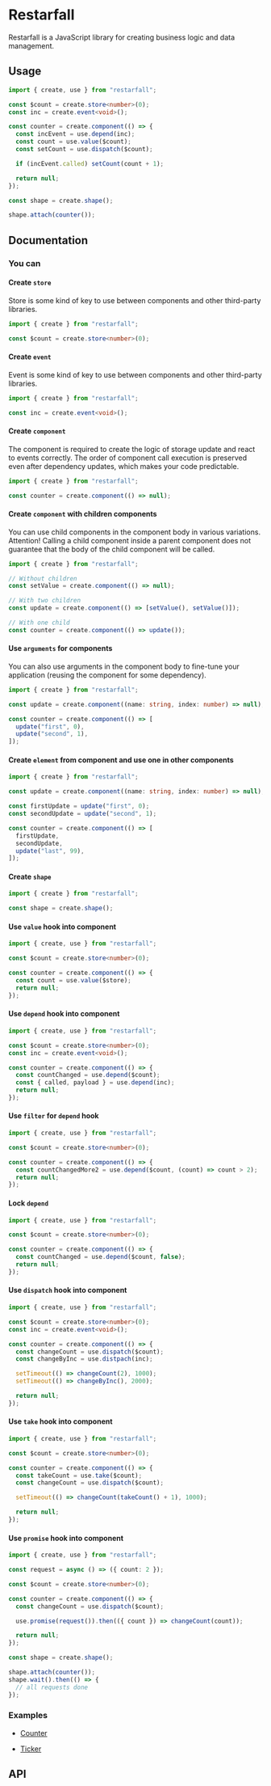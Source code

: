 # Restarfall

Restarfall is a JavaScript library for creating business logic and data management.

## Usage

```ts
import { create, use } from "restarfall";

const $count = create.store<number>(0);
const inc = create.event<void>();

const counter = create.component(() => {
  const incEvent = use.depend(inc);
  const count = use.value($count);
  const setCount = use.dispatch($count);

  if (incEvent.called) setCount(count + 1);

  return null;
});

const shape = create.shape();

shape.attach(counter());
```

## Documentation

### You can

#### Create `store`

Store is some kind of key to use between components and other third-party libraries.

```ts
import { create } from "restarfall";

const $count = create.store<number>(0);
```

#### Create `event`

Event is some kind of key to use between components and other third-party libraries.

```ts
import { create } from "restarfall";

const inc = create.event<void>();
```

#### Create `component`

The component is required to create the logic of storage update and react to events correctly. The order of component call execution is preserved even after dependency updates, which makes your code predictable.

```ts
import { create } from "restarfall";

const counter = create.component(() => null);
```

#### Create `component` with children components

You can use child components in the component body in various variations. Attention! Calling a child component inside a parent component does not guarantee that the body of the child component will be called.

```ts
import { create } from "restarfall";

// Without children
const setValue = create.component(() => null);

// With two children
const update = create.component(() => [setValue(), setValue()]);

// With one child
const counter = create.component(() => update());
```

#### Use `arguments` for components

You can also use arguments in the component body to fine-tune your application (reusing the component for some dependency).

```ts
import { create } from "restarfall";

const update = create.component((name: string, index: number) => null);

const counter = create.component(() => [
  update("first", 0),
  update("second", 1),
]);
```

#### Create `element` from component and use one in other components

```ts
import { create } from "restarfall";

const update = create.component((name: string, index: number) => null);

const firstUpdate = update("first", 0);
const secondUpdate = update("second", 1);

const counter = create.component(() => [
  firstUpdate,
  secondUpdate,
  update("last", 99),
]);
```

#### Create `shape`

```ts
import { create } from "restarfall";

const shape = create.shape();
```

#### Use `value` hook into component

```ts
import { create, use } from "restarfall";

const $count = create.store<number>(0);

const counter = create.component(() => {
  const count = use.value($store);
  return null;
});
```

#### Use `depend` hook into component

```ts
import { create, use } from "restarfall";

const $count = create.store<number>(0);
const inc = create.event<void>();

const counter = create.component(() => {
  const countChanged = use.depend($count);
  const { called, payload } = use.depend(inc);
  return null;
});
```

#### Use `filter` for `depend` hook

```ts
import { create, use } from "restarfall";

const $count = create.store<number>(0);

const counter = create.component(() => {
  const countChangedMore2 = use.depend($count, (count) => count > 2);
  return null;
});
```

#### Lock `depend`

```ts
import { create, use } from "restarfall";

const $count = create.store<number>(0);

const counter = create.component(() => {
  const countChanged = use.depend($count, false);
  return null;
});
```

#### Use `dispatch` hook into component

```ts
import { create, use } from "restarfall";

const $count = create.store<number>(0);
const inc = create.event<void>();

const counter = create.component(() => {
  const changeCount = use.dispatch($count);
  const changeByInc = use.distpach(inc);

  setTimeout(() => changeCount(2), 1000);
  setTimeout(() => changeByInc(), 2000);

  return null;
});
```

#### Use `take` hook into component

```ts
import { create, use } from "restarfall";

const $count = create.store<number>(0);

const counter = create.component(() => {
  const takeCount = use.take($count);
  const changeCount = use.dispatch($count);

  setTimeout(() => changeCount(takeCount() + 1), 1000);

  return null;
});
```

#### Use `promise` hook into component

```ts
import { create, use } from "restarfall";

const request = async () => ({ count: 2 });

const $count = create.store<number>(0);

const counter = create.component(() => {
  const changeCount = use.dispatch($count);

  use.promise(request()).then(({ count }) => changeCount(count));

  return null;
});

const shape = create.shape();

shape.attach(counter());
shape.wait().then(() => {
  // all requests done
});
```

### Examples

- [Counter](https://codesandbox.io/s/restarfall-counter-example-3qcqrf?file=/src/index.js)

- [Ticker](https://codesandbox.io/s/restarfall-ticker-example-838w3t?file=/src/index.js)

## API
